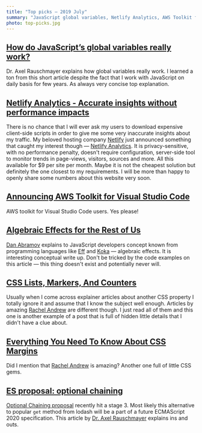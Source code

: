 ```yaml
---
title: "Top picks — 2019 July"
summary: "JavaScript global variables, Netlify Analytics, AWS Toolkit for Visual Studio Code, Algebraic Effects, CSS Lists, Markers, Counters and Margins, optional chaining and more…"
photo: top-picks.jpg
---
```


## [How do JavaScript’s global variables really work?](https://2ality.com/2019/07/global-scope.html)

Dr. Axel Rauschmayer explains how global variables really work. I learned a ton from this short article despite the fact that I work with JavaScript on daily basis for few years. As always very concise top explanation.

## [Netlify Analytics - Accurate insights without performance impacts](https://www.netlify.com/blog/2019/07/10/netlify-analytics---accurate-insights-without-performance-impacts/)

There is no chance that I will ever ask my users to download expensive client-side scripts in order to give me some very inaccurate insights about my traffic. My beloved hosting company [Netlify](https://www.netlify.com/) just announced something that caught my interest though — [Netlify Analytics](https://www.netlify.com/products/analytics/). It is privacy-sensitive, with no performance penalty, doesn't require configuration, server-side tool to monitor trends in page-views, visitors, sources and more. All this available for $9 per site per month. Maybe it is not the cheapest solution but definitely the one closest to my requirements. I will be more than happy to openly share some numbers about this website very soon.

## [Announcing AWS Toolkit for Visual Studio Code](https://aws.amazon.com/blogs/developer/announcing-aws-toolkit-for-visual-studio-code/)

AWS toolkit for Visual Studio Code users. Yes please!

## [Algebraic Effects for the Rest of Us](https://overreacted.io/algebraic-effects-for-the-rest-of-us/)

[Dan Abramov](https://mobile.twitter.com/dan_abramov) explains to JavaScript developers concept known from programming languages like [Eff](https://www.eff-lang.org/) and [Koka](https://www.microsoft.com/en-us/research/project/koka/) — algebraic effects. It is interesting conceptual write up. Don't be tricked by the code examples on this article — this thing doesn't exist and potentially never will.

## [CSS Lists, Markers, And Counters](https://www.smashingmagazine.com/2019/07/css-lists-markers-counters/)

Usually when I come across explainer articles about another CSS property I totally ignore it and assume that I know the subject well enough. Articles by amazing [Rachel Andrew](https://twitter.com/rachelandrew) are different though. I just read all of them and this one is another example of a post that is full of hidden little details that I didn't have a clue about.

## [Everything You Need To Know About CSS Margins](https://www.smashingmagazine.com/2019/07/margins-in-css/)

Did I mention that [Rachel Andrew](https://twitter.com/rachelandrew) is amazing? Another one full of little CSS gems.

## [ES proposal: optional chaining](https://2ality.com/2019/07/optional-chaining.html)

[Optional Chaining proposal](https://github.com/tc39/proposal-optional-chaining) recently hit a stage 3. Most likely this alternative to popular `get`  method from lodash will be a part of a future ECMAScript 2020 specification. This article by [Dr. Axel Rauschmayer](https://twitter.com/rauschma) explains ins and outs.
